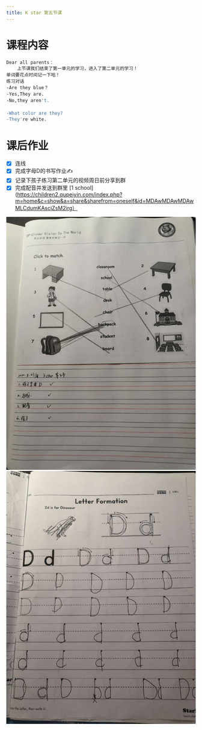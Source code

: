 ```yaml
---
title: K star 第五节课
---
```


# 课程内容

```bash
Dear all parents：
    上节课我们结束了第一单元的学习，进入了第二单元的学习！
单词要花点时间记一下哈！
练习对话
-Are they blue？
-Yes,They are.
-No,they aren't.

-What color are they?
-They're white. 
```
# 课后作业

* [x] 连线
* [x] 完成字母D的书写作业✍️ 
* [x] 记录下孩子练习第二单元的视频周日前分享到群
* [x] 完成配音并发送到群里 [1 school](https://children2.qupeiyin.com/index.php?m=home&c=show&a=share&sharefrom=oneself&id=MDAwMDAwMDAwMLCdumKAsciZsM2irg）

![](2020-08-23-amy/01.jpg)
![](2020-08-23-amy/02.jpg)



